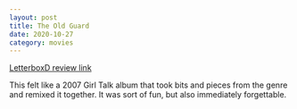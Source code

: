 ```yaml
---
layout: post
title: The Old Guard
date: 2020-10-27
category: movies
---
```

 
[LetterboxD review link](https://letterboxd.com/samarthbhaskar/film/the-old-guard-2020/)

This felt like a 2007 Girl Talk album that took bits and pieces from the genre and remixed it together. It was sort of fun, but also immediately forgettable.